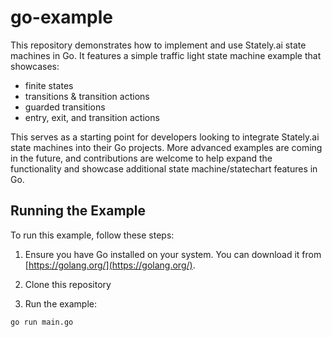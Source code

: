 # go-example

This repository demonstrates how to implement and use Stately.ai state machines in Go. It features a simple traffic light state machine example that showcases:

- finite states
- transitions & transition actions
- guarded transitions
- entry, exit, and transition actions

This serves as a starting point for developers looking to integrate Stately.ai state machines into their Go projects. More advanced examples are coming in the future, and contributions are welcome to help expand the functionality and showcase additional state machine/statechart features in Go.

## Running the Example

To run this example, follow these steps:

1. Ensure you have Go installed on your system. You can download it from [https://golang.org/](https://golang.org/).

2. Clone this repository

3. Run the example:

```bash
go run main.go
```

